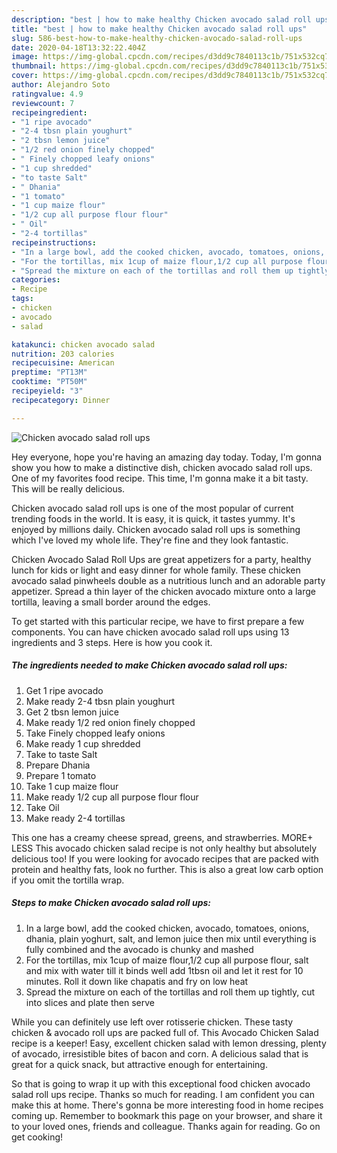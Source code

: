 ```yaml
---
description: "best | how to make healthy Chicken avocado salad roll ups"
title: "best | how to make healthy Chicken avocado salad roll ups"
slug: 586-best-how-to-make-healthy-chicken-avocado-salad-roll-ups
date: 2020-04-18T13:32:22.404Z
image: https://img-global.cpcdn.com/recipes/d3dd9c7840113c1b/751x532cq70/chicken-avocado-salad-roll-ups-recipe-main-photo.jpg
thumbnail: https://img-global.cpcdn.com/recipes/d3dd9c7840113c1b/751x532cq70/chicken-avocado-salad-roll-ups-recipe-main-photo.jpg
cover: https://img-global.cpcdn.com/recipes/d3dd9c7840113c1b/751x532cq70/chicken-avocado-salad-roll-ups-recipe-main-photo.jpg
author: Alejandro Soto
ratingvalue: 4.9
reviewcount: 7
recipeingredient:
- "1 ripe avocado"
- "2-4 tbsn plain youghurt"
- "2 tbsn lemon juice"
- "1/2 red onion finely chopped"
- " Finely chopped leafy onions"
- "1 cup shredded"
- "to taste Salt"
- " Dhania"
- "1 tomato"
- "1 cup maize flour"
- "1/2 cup all purpose flour flour"
- " Oil"
- "2-4 tortillas"
recipeinstructions:
- "In a large bowl, add the cooked chicken, avocado, tomatoes, onions, dhania, plain yoghurt, salt, and lemon juice then mix until everything is fully combined and the avocado is chunky and mashed"
- "For the tortillas, mix 1cup of maize flour,1/2 cup all purpose flour, salt and mix with water till it binds well add 1tbsn oil and let it rest for 10 minutes. Roll it down like chapatis and fry on low heat"
- "Spread the mixture on each of the tortillas and roll them up tightly, cut into slices and plate then serve"
categories:
- Recipe
tags:
- chicken
- avocado
- salad

katakunci: chicken avocado salad 
nutrition: 203 calories
recipecuisine: American
preptime: "PT13M"
cooktime: "PT50M"
recipeyield: "3"
recipecategory: Dinner

---
```



![Chicken avocado salad roll ups](https://img-global.cpcdn.com/recipes/d3dd9c7840113c1b/751x532cq70/chicken-avocado-salad-roll-ups-recipe-main-photo.jpg)

Hey everyone, hope you're having an amazing day today. Today, I'm gonna show you how to make a distinctive dish, chicken avocado salad roll ups. One of my favorites food recipe. This time, I'm gonna make it a bit tasty. This will be really delicious.

Chicken avocado salad roll ups is one of the most popular of current trending foods in the world. It is easy, it is quick, it tastes yummy. It's enjoyed by millions daily. Chicken avocado salad roll ups is something which I've loved my whole life. They're fine and they look fantastic.

Chicken Avocado Salad Roll Ups are great appetizers for a party, healthy lunch for kids or light and easy dinner for whole family. These chicken avocado salad pinwheels double as a nutritious lunch and an adorable party appetizer. Spread a thin layer of the chicken avocado mixture onto a large tortilla, leaving a small border around the edges.


To get started with this particular recipe, we have to first prepare a few components. You can have chicken avocado salad roll ups using 13 ingredients and 3 steps. Here is how you cook it.

<!--inarticleads1-->

##### The ingredients needed to make Chicken avocado salad roll ups:

1. Get 1 ripe avocado
1. Make ready 2-4 tbsn plain youghurt
1. Get 2 tbsn lemon juice
1. Make ready 1/2 red onion finely chopped
1. Take  Finely chopped leafy onions
1. Make ready 1 cup shredded
1. Take to taste Salt
1. Prepare  Dhania
1. Prepare 1 tomato
1. Take 1 cup maize flour
1. Make ready 1/2 cup all purpose flour flour
1. Take  Oil
1. Make ready 2-4 tortillas


This one has a creamy cheese spread, greens, and strawberries. MORE+ LESS This avocado chicken salad recipe is not only healthy but absolutely delicious too! If you were looking for avocado recipes that are packed with protein and healthy fats, look no further. This is also a great low carb option if you omit the tortilla wrap. 

<!--inarticleads2-->

##### Steps to make Chicken avocado salad roll ups:

1. In a large bowl, add the cooked chicken, avocado, tomatoes, onions, dhania, plain yoghurt, salt, and lemon juice then mix until everything is fully combined and the avocado is chunky and mashed
1. For the tortillas, mix 1cup of maize flour,1/2 cup all purpose flour, salt and mix with water till it binds well add 1tbsn oil and let it rest for 10 minutes. Roll it down like chapatis and fry on low heat
1. Spread the mixture on each of the tortillas and roll them up tightly, cut into slices and plate then serve


While you can definitely use left over rotisserie chicken. These tasty chicken &amp; avocado roll ups are packed full of. This Avocado Chicken Salad recipe is a keeper! Easy, excellent chicken salad with lemon dressing, plenty of avocado, irresistible bites of bacon and corn. A delicious salad that is great for a quick snack, but attractive enough for entertaining. 

So that is going to wrap it up with this exceptional food chicken avocado salad roll ups recipe. Thanks so much for reading. I am confident you can make this at home. There's gonna be more interesting food in home recipes coming up. Remember to bookmark this page on your browser, and share it to your loved ones, friends and colleague. Thanks again for reading. Go on get cooking!
